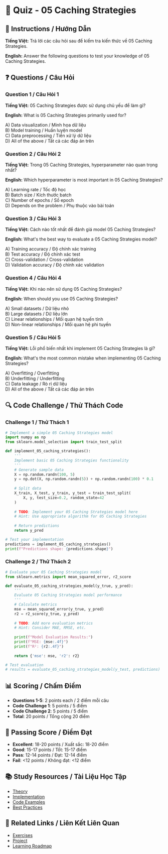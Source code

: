 # 🧠 Quiz - 05 Caching Strategies

## 📝 Instructions / Hướng Dẫn

**Tiếng Việt:** Trả lời các câu hỏi sau để kiểm tra kiến thức về 05 Caching Strategies.

**English:** Answer the following questions to test your knowledge of 05 Caching Strategies.

## ❓ Questions / Câu Hỏi

### Question 1 / Câu Hỏi 1
**Tiếng Việt:** 05 Caching Strategies được sử dụng chủ yếu để làm gì?

**English:** What is 05 Caching Strategies primarily used for?

A) Data visualization / Minh họa dữ liệu  
B) Model training / Huấn luyện model  
C) Data preprocessing / Tiền xử lý dữ liệu  
D) All of the above / Tất cả các đáp án trên

### Question 2 / Câu Hỏi 2
**Tiếng Việt:** Trong 05 Caching Strategies, hyperparameter nào quan trọng nhất?

**English:** Which hyperparameter is most important in 05 Caching Strategies?

A) Learning rate / Tốc độ học  
B) Batch size / Kích thước batch  
C) Number of epochs / Số epoch  
D) Depends on the problem / Phụ thuộc vào bài toán

### Question 3 / Câu Hỏi 3
**Tiếng Việt:** Cách nào tốt nhất để đánh giá model 05 Caching Strategies?

**English:** What's the best way to evaluate a 05 Caching Strategies model?

A) Training accuracy / Độ chính xác training  
B) Test accuracy / Độ chính xác test  
C) Cross-validation / Cross-validation  
D) Validation accuracy / Độ chính xác validation

### Question 4 / Câu Hỏi 4
**Tiếng Việt:** Khi nào nên sử dụng 05 Caching Strategies?

**English:** When should you use 05 Caching Strategies?

A) Small datasets / Dữ liệu nhỏ  
B) Large datasets / Dữ liệu lớn  
C) Linear relationships / Mối quan hệ tuyến tính  
D) Non-linear relationships / Mối quan hệ phi tuyến

### Question 5 / Câu Hỏi 5
**Tiếng Việt:** Lỗi phổ biến nhất khi implement 05 Caching Strategies là gì?

**English:** What's the most common mistake when implementing 05 Caching Strategies?

A) Overfitting / Overfitting  
B) Underfitting / Underfitting  
C) Data leakage / Rò rỉ dữ liệu  
D) All of the above / Tất cả các đáp án trên

## 🔍 Code Challenge / Thử Thách Code

### Challenge 1 / Thử Thách 1
```python
# Implement a simple 05 Caching Strategies model
import numpy as np
from sklearn.model_selection import train_test_split

def implement_05_caching_strategies():
    '''
    Implement basic 05 Caching Strategies functionality
    '''
    # Generate sample data
    X = np.random.randn(100, 5)
    y = np.dot(X, np.random.randn(5)) + np.random.randn(100) * 0.1
    
    # Split data
    X_train, X_test, y_train, y_test = train_test_split(
        X, y, test_size=0.2, random_state=42
    )
    
    # TODO: Implement your 05 Caching Strategies model here
    # Hint: Use appropriate algorithm for 05 Caching Strategies
    
    # Return predictions
    return y_pred

# Test your implementation
predictions = implement_05_caching_strategies()
print(f"Predictions shape: {predictions.shape}")
```

### Challenge 2 / Thử Thách 2
```python
# Evaluate your 05 Caching Strategies model
from sklearn.metrics import mean_squared_error, r2_score

def evaluate_05_caching_strategies_model(y_true, y_pred):
    '''
    Evaluate 05 Caching Strategies model performance
    '''
    # Calculate metrics
    mse = mean_squared_error(y_true, y_pred)
    r2 = r2_score(y_true, y_pred)
    
    # TODO: Add more evaluation metrics
    # Hint: Consider MAE, RMSE, etc.
    
    print(f"Model Evaluation Results:")
    print(f"MSE: {mse:.4f}")
    print(f"R²: {r2:.4f}")
    
    return {'mse': mse, 'r2': r2}

# Test evaluation
# results = evaluate_05_caching_strategies_model(y_test, predictions)
```

## 📊 Scoring / Chấm Điểm

- **Questions 1-5**: 2 points each / 2 điểm mỗi câu
- **Code Challenge 1**: 5 points / 5 điểm
- **Code Challenge 2**: 5 points / 5 điểm
- **Total**: 20 points / Tổng cộng 20 điểm

## 🎯 Passing Score / Điểm Đạt

- **Excellent**: 18-20 points / Xuất sắc: 18-20 điểm
- **Good**: 15-17 points / Tốt: 15-17 điểm  
- **Pass**: 12-14 points / Đạt: 12-14 điểm
- **Fail**: <12 points / Không đạt: <12 điểm

## 📚 Study Resources / Tài Liệu Học Tập

- [Theory](./THEORY_05_caching_strategies.md)
- [Implementation](./IMPLEMENTATION_05_caching_strategies.md)
- [Code Examples](./CODE_EXAMPLES_05_caching_strategies.md)
- [Best Practices](./BEST_PRACTICES_05_caching_strategies.md)

## 🔗 Related Links / Liên Kết Liên Quan

- [Exercises](./EXERCISES_05_caching_strategies.md)
- [Project](./PROJECT_05_caching_strategies.md)
- [Learning Roadmap](./LEARNING_ROADMAP_05_caching_strategies.md)

